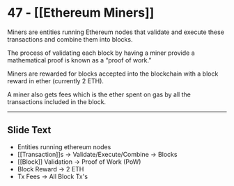 # 47 - [[Ethereum Miners]]

Miners are entities running Ethereum nodes that validate and execute these transactions and combine them into blocks. 

The process of validating each block by having a miner provide a mathematical proof is known as a “proof of work.” 

Miners are rewarded for blocks accepted into the blockchain with a block reward in ether (currently 2 ETH). 

A miner also gets fees which is the ether spent on gas by all the transactions included in the block.

---
## Slide Text
- Entities running ethereum nodes
- [[Transaction]]s -> Validate/Execute/Combine -> Blocks
- [[Block]] Validation -> Proof of Work (PoW)
- Block Reward -> 2 ETH
- Tx Fees -> All Block Tx's 

